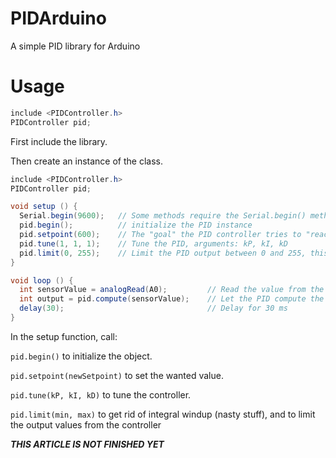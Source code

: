 # PIDArduino
A simple PID library for Arduino

# Usage
```java
include <PIDController.h>
PIDController pid;
```

First include the library.

Then create an instance of the class.

```java
include <PIDController.h>
PIDController pid;

void setup () {
  Serial.begin(9600);   // Some methods require the Serial.begin() method to be called first
  pid.begin();          // initialize the PID instance
  pid.setpoint(600);    // The "goal" the PID controller tries to "reach"
  pid.tune(1, 1, 1);    // Tune the PID, arguments: kP, kI, kD
  pid.limit(0, 255);    // Limit the PID output between 0 and 255, this is important to get rid of integral windup!
}

void loop () {
  int sensorValue = analogRead(A0);         // Read the value from the sensor
  int output = pid.compute(sensorValue);    // Let the PID compute the value, returns the optimal output
  delay(30);                                // Delay for 30 ms
}
```

In the setup function, call:

`pid.begin()` to initialize the object.

`pid.setpoint(newSetpoint)` to set the wanted value.

`pid.tune(kP, kI, kD)` to tune the controller.

`pid.limit(min, max)` to get rid of integral windup (nasty stuff), and to limit the output values from the controller

***THIS ARTICLE IS NOT FINISHED YET***
